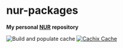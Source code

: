 # nur-packages

**My personal [NUR](https://github.com/nix-community/NUR) repository**

![Build and populate cache](https://github.com/vvvince.ocam/nur-packages/workflows/Build%20and%20populate%20cache/badge.svg)
[![Cachix Cache](https://img.shields.io/badge/cachix-vvvince-blue.svg)](https://vvvince.cachix.org)

